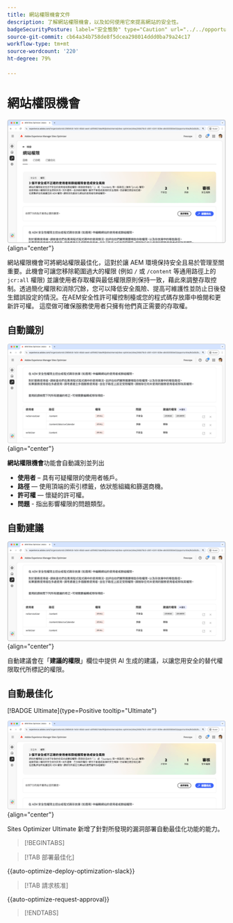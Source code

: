 ```yaml
---
title: 網站權限機會文件
description: 了解網站權限機會，以及如何使用它來提高網站的安全性。
badgeSecurityPosture: label="安全態勢" type="Caution" url="../../opportunity-types/security-posture.md" tooltip="安全態勢"
source-git-commit: cb64a34b758de8f5dcea298014ddd0ba79a24c17
workflow-type: tm+mt
source-wordcount: '220'
ht-degree: 79%

---
```



# 網站權限機會

![網站權限機會](./assets/website-permissions/hero.png){align="center"}

網站權限機會可將網站權限最佳化，這對於讓 AEM 環境保持安全且易於管理至關重要。此機會可讓您移除範圍過大的權限 (例如 `/` 或 `/content` 等通用路徑上的 `jcr:all` 權限) 並讓使用者存取權與最低權限原則保持一致，藉此來調整存取控制。透過簡化權限和消除冗餘，您可以降低安全風險、提高可維護性並防止日後發生錯誤設定的情況。在AEM安全性許可權控制檯或您的程式碼存放庫中檢閱和更新許可權。 這麼做可確保服務使用者只擁有他們真正需要的存取權。

## 自動識別

![自動識別網站權限](./assets/website-permissions/auto-identify.png){align="center"}

**網站權限機會**&#x200B;功能會自動識別並列出

* **使用者** – 具有可疑權限的使用者帳戶。
* **路徑** — 使用頂端的索引標籤，依狀態組織和篩選商機。
* **許可權** — 懷疑的許可權。
* **問題** - 指出影響權限的問題類型。

## 自動建議

![自動建議網站漏洞](./assets/website-permissions/auto-suggest.png){align="center"}

自動建議會在「**建議的權限**」欄位中提供 AI 生成的建議，以讓您用安全的替代權限取代所標記的權限。

## 自動最佳化

[!BADGE Ultimate]{type=Positive tooltip="Ultimate"}

![自動最佳化網站權限](./assets/website-permissions/auto-optimize.png){align="center"}

Sites Optimizer Ultimate 新增了針對所發現的漏洞部署自動最佳化功能的能力。

>[!BEGINTABS]

>[!TAB 部署最佳化]

{{auto-optimize-deploy-optimization-slack}}

>[!TAB 請求核准]

{{auto-optimize-request-approval}}

>[!ENDTABS]

